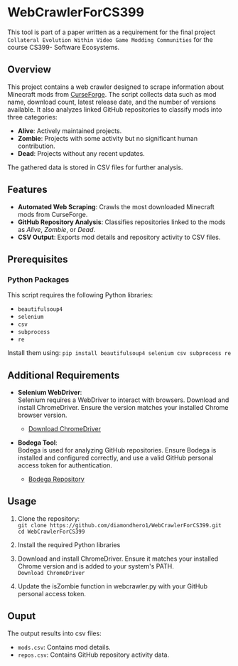 # WebCrawlerForCS399

This tool is part of a paper written as a requirement for the final project `Collateral Evolution Within Video Game Modding Communities` for the course CS399- Software Ecosystems. 

## Overview
This project contains a web crawler designed to scrape information about Minecraft mods from [CurseForge](https://www.curseforge.com). The script collects data such as mod name, download count, latest release date, and the number of versions available. It also analyzes linked GitHub repositories to classify mods into three categories:
- **Alive**: Actively maintained projects.
- **Zombie**: Projects with some activity but no significant human contribution.
- **Dead**: Projects without any recent updates.

The gathered data is stored in CSV files for further analysis.

## Features
- **Automated Web Scraping**: Crawls the most downloaded Minecraft mods from CurseForge.
- **GitHub Repository Analysis**: Classifies repositories linked to the mods as *Alive*, *Zombie*, or *Dead*.
- **CSV Output**: Exports mod details and repository activity to CSV files.


## Prerequisites
### Python Packages
This script requires the following Python libraries:
- `beautifulsoup4`
- `selenium`
- `csv`
- `subprocess`
- `re`

Install them using:
`pip install beautifulsoup4 selenium csv subprocess re`

## Additional Requirements
- **Selenium WebDriver**:  
  Selenium requires a WebDriver to interact with browsers. Download and install ChromeDriver. Ensure the version matches your installed Chrome browser version.  
  - [Download ChromeDriver](https://sites.google.com/chromium.org/driver/)

- **Bodega Tool**:  
  Bodega is used for analyzing GitHub repositories. Ensure Bodega is installed and configured correctly, and use a valid GitHub personal access token for authentication.  
  - [Bodega Repository](https://github.com/mehdigolzadeh/BoDeGHa)


## Usage
1. Clone the repository:\
   `git clone https://github.com/diamondhero1/WebCrawlerForCS399.git`\
   `cd WebCrawlerForCS399`

2. Install the required Python libraries

3. Download and install ChromeDriver. Ensure it matches your installed Chrome version and is added to your system's PATH.\
   `Download ChromeDriver`

4. Update the isZombie function in webcrawler.py with your GitHub personal access token.


## Ouput 

The output results into csv files:
- `mods.csv`: Contains mod details.
- `repos.csv`: Contains GitHub repository activity data.

